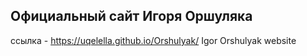 ## Официальный сайт Игоря Оршуляка
ссылка - https://uqelella.github.io/Orshulyak/
Igor Orshulyak website

